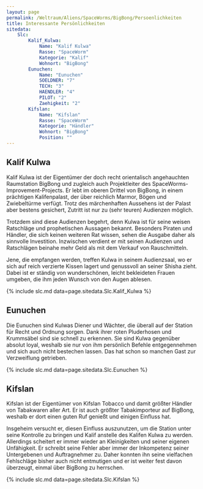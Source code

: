 ```yaml
---
layout: page
permalink: /Weltraum/Aliens/SpaceWorms/BigBong/Persoenlichkeiten
title: Interessante Persönlichkeiten
sitedata:
    Slc:
        Kalif_Kulwa:
            Name: "Kalif Kulwa"
            Rasse: "SpaceWorm"
            Kategorie: "Kalif"
            Wohnort: "BigBong"
        Eunuchen:
            Name: "Eunuchen"
            SOELDNER: "7"
            TECH: "3"
            HAENDLER: "4"
            PILOT: "2"
            Zaehigkeit: "2"
        Kifslan:
            Name: "Kifslan"
            Rasse: "SpaceWorm"
            Kategorie: "Händler"
            Wohnort: "BigBong"
            Position: ""
---
```




## Kalif Kulwa

Kalif Kulwa ist der Eigentümer der doch recht orientalisch angehauchten Raumstation BigBong und zugleich auch Projektleiter des SpaceWorms-Improvement-Projects. Er lebt im oberen Drittel von BigBong, in einem prächtigen Kalifenpalast, der über reichlich Marmor, Bögen und Zwiebeltürme verfügt. Trotz des märchenhaften Aussehens ist der Palast aber bestens gesichert, Zutritt ist nur zu (sehr teuren) Audienzen möglich.

Trotzdem sind diese Audienzen begehrt, denn Kulwa ist für seine weisen Ratschläge und prophetischen Aussagen bekannt. Besonders Piraten und Händler, die sich keinen weiteren Rat wissen, sehen die Ausgabe daher als sinnvolle Investition. Inzwischen verdient er mit seinen Audienzen und Ratschlägen beinahe mehr Geld als mit dem Verkauf von Rauschmitteln.

Jene, die empfangen werden, treffen Kulwa in seinem Audienzsaal, wo er sich auf reich verzierte Kissen lagert und genussvoll an seiner Shisha zieht. Dabei ist er ständig von wunderschönen, leicht bekleideten Frauen umgeben, die ihm jeden Wunsch von den Augen ablesen.

{% include slc.md data=page.sitedata.Slc.Kalif_Kulwa %}

## Eunuchen

Die Eunuchen sind Kulwas Diener und Wächter, die überall auf der Station für Recht und Ordnung sorgen. Dank ihrer roten Pluderhosen und Krummsäbel sind sie schnell zu erkennen. Sie sind Kulwa gegenüber absolut loyal, weshalb sie nur von ihm persönlich Befehle entgegennehmen und sich auch nicht bestechen lassen. Das hat schon so manchen Gast zur Verzweiflung getrieben.

{% include slc.md data=page.sitedata.Slc.Eunuchen %}

## Kifslan

Kifslan ist der Eigentümer von Kifslan Tobacco und damit größter Händler von Tabakwaren aller Art. Er ist auch größter Tabakimporteur auf BigBong, weshalb er dort einen guten Ruf genießt und einigen Einfluss hat.

Insgeheim versucht er, diesen Einfluss auszunutzen, um die Station unter seine Kontrolle zu bringen und Kalif anstelle des Kalifen Kulwa zu werden. Allerdings scheitert er immer wieder an Kleinigkeiten und seiner eigenen Unfähigkeit. Er schreibt seine Fehler aber immer der Inkompetenz seiner Untergebenen und Auftragnehmer zu. Daher konnten ihn seine vielfachen Fehlschläge bisher auch nicht entmutigen und er ist weiter fest davon überzeugt, einmal über BigBong zu herrschen.

{% include slc.md data=page.sitedata.Slc.Kifslan %}

